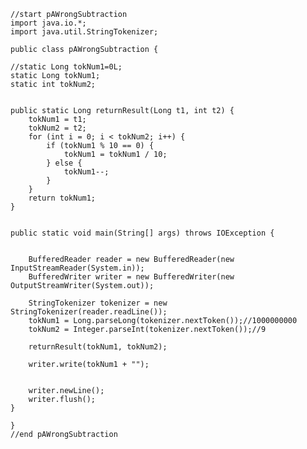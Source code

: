     //start pAWrongSubtraction
    import java.io.*;
    import java.util.StringTokenizer;

    public class pAWrongSubtraction {

    //static Long tokNum1=0L;
    static Long tokNum1;
    static int tokNum2;


    public static Long returnResult(Long t1, int t2) {
        tokNum1 = t1;
        tokNum2 = t2;
        for (int i = 0; i < tokNum2; i++) {
            if (tokNum1 % 10 == 0) {
                tokNum1 = tokNum1 / 10;
            } else {
                tokNum1--;
            }
        }
        return tokNum1;
    }


    public static void main(String[] args) throws IOException {


        BufferedReader reader = new BufferedReader(new InputStreamReader(System.in));
        BufferedWriter writer = new BufferedWriter(new OutputStreamWriter(System.out));

        StringTokenizer tokenizer = new StringTokenizer(reader.readLine());
        tokNum1 = Long.parseLong(tokenizer.nextToken());//1000000000
        tokNum2 = Integer.parseInt(tokenizer.nextToken());//9

        returnResult(tokNum1, tokNum2);

        writer.write(tokNum1 + "");


        writer.newLine();
        writer.flush();
    }
    
    }
    //end pAWrongSubtraction
    
    